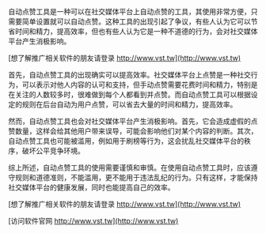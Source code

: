 自动点赞工具是一种可以在社交媒体平台上自动点赞的工具，其使用非常方便，只需要简单设置就可以自动点赞。这种工具的出现引起了争议，有些人认为它可以节省时间和精力，提高效率，但也有些人认为它是一种不道德的行为，会对社交媒体平台产生消极影响。

[想了解推广相关软件的朋友请登录 http://www.vst.tw](http://www.vst.tw)

首先，自动点赞工具的出现确实可以提高效率。社交媒体平台上点赞是一种社交行为，可以表示对他人内容的认可和支持，但手动点赞需要花费时间和精力，特别是在关注的人数较多时，很难做到每个人都看到并点赞。而自动点赞工具可以根据设定的规则在后台自动为用户点赞，可以省去大量的时间和精力，提高效率。

然而，自动点赞工具也会对社交媒体平台产生消极影响。首先，它会造成虚假的点赞数量，这样会给其他用户带来误导，可能会影响他们对某个内容的判断。其次，自动点赞工具也可能被滥用，例如用于刷榜等行为，这会扰乱社交媒体平台的秩序，破坏公平竞争环境。

综上所述，自动点赞工具的使用需要谨慎和审慎。在使用自动点赞工具时，应该遵守规则和道德准则，不能滥用，更不能用于违法乱纪的行为。只有这样，才能保持社交媒体平台的健康发展，同时也能提高自己的效率。

[想了解推广相关软件的朋友请登录 http://www.vst.tw](http://www.vst.tw)


[访问软件官网 http://www.vst.tw](http://www.vst.tw)
